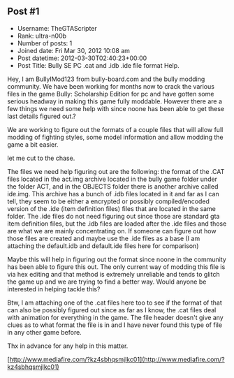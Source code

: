 ## Post #1
- Username: TheGTAScripter
- Rank: ultra-n00b
- Number of posts: 1
- Joined date: Fri Mar 30, 2012 10:08 am
- Post datetime: 2012-03-30T02:40:23+00:00
- Post Title: Bully SE PC .cat and .idb .ide file format Help.

Hey, I am BullyIMod123 from bully-board.com and the bully modding community. We have been working for months now to crack the various files in the game Bully: Scholarship Edition for pc and have gotten some serious headway in making this game fully moddable. However there are a few things we need some help with since noone has been able to get these last details figured out.?

We are working to figure out the formats of a couple files that will allow full modding of fighting styles, some model information and allow modding the game a bit easier.

let me cut to the chase. 

The files we need help figuring out are the following: the format of the .CAT files located in the act.img archive located in the bully game folder under the folder ACT, and in the OBJECTS folder there is another archive called ide.img. This archive has a bunch of .idb files located in it and far as I can tell, they seem to be either a encrypted or possibly compiled/encoded version of the .ide (item definition files) files that are located in the same folder. The .ide files do not need figuring out since those are standard gta item definition files, but the .idb files are loaded after the .ide files and those are what we are mainly concentrating on. If someone can figure out how those files are created and maybe use the .ide files as a base (I am attaching the default.idb and default.ide files here for comparison) 

Maybe this will help in figuring out the format since noone in the community has been able to figure this out. The only current way of modding this file is via hex editing and that method is extremely unreliable and tends to glitch the game up and we are trying to find a better way.
Would anyone be interested in helping tackle this? 

Btw, I am attaching one of the .cat files here too to see if the format of that can also be possibly figured out since as far as I know, the .cat files deal with animation for everything in the game. The file header doesn't give any clues as to what format the file is in and I have never found this type of file in any other game before.

Thx in advance for any help in this matter.

[http://www.mediafire.com/?kz4sbhqsmjlkc01](http://www.mediafire.com/?kz4sbhqsmjlkc01)

